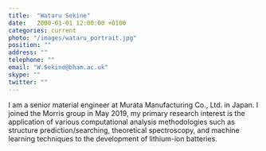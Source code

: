 ```yaml
---
title:  "Wataru Sekine"
date:   2000-01-01 12:00:00 +0100
categories: current
photo: "/images/wataru_portrait.jpg"
position: ""
address: ""
telephone: ""
email: "W.Sekine@bham.ac.uk"
skype: ""
twitter: ""
---
```

 
I am a senior material engineer at Murata Manufacturing Co., Ltd. in Japan. I joined the Morris group in May 2019, my primary research interest is the application of various computational analysis methodologies such as structure prediction/searching, theoretical spectroscopy, and machine learning techniques to the development of lithium-ion batteries.